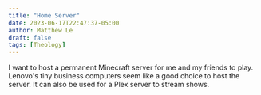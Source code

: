 ```yaml
---
title: "Home Server"
date: 2023-06-17T22:47:37-05:00
author: Matthew Le
draft: false
tags: [Theology]
---
```

I want to host a permanent Minecraft server for me and my friends to play.
Lenovo's tiny business computers seem like a good choice to host the server.
It can also be used for a Plex server to stream shows.

